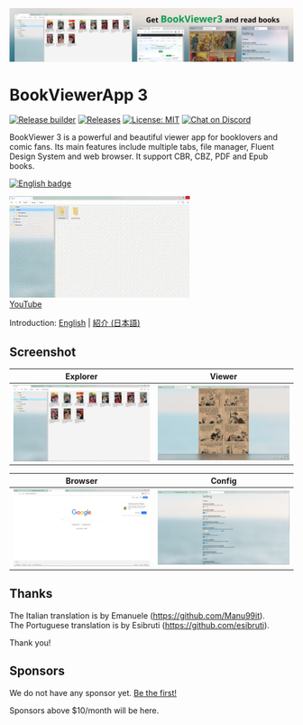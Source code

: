 ![banner](/res/Banner/banner.png)

# BookViewerApp 3
[![Release builder](https://github.com/kurema/BookViewerApp3/workflows/Release%20builder/badge.svg)](https://github.com/kurema/BookViewerApp3/actions)
[![Releases](https://img.shields.io/github/release/kurema/BookViewerApp3.svg)](https://github.com/kurema/BookViewerApp3/releases/latest)
[![License: MIT](https://img.shields.io/badge/License-MIT-blue.svg)](https://github.com/kurema/BookViewerApp3/blob/master/LICENSE)
[![Chat on Discord](https://discordapp.com/api/guilds/741373122858713118/widget.png)](https://discord.gg/tKwuhcc)

BookViewer 3 is a powerful and beautiful viewer app for booklovers and comic fans.
Its main features include multiple tabs, file manager, Fluent Design System and web browser.
It support CBR, CBZ, PDF and Epub books.

<a href='//www.microsoft.com/store/apps/9n607jhlbczb?cid=storebadge&ocid=badge'><img src='https://developer.microsoft.com/en-us/store/badges/images/English_get-it-from-MS.png' alt='English badge' width='142px' height='52px'/></a>

[![YouTube](/res/Movie/20200729/movie.gif)  
YouTube](http://www.youtube.com/watch?v=rKCw_OlOKb8 "YouTube")

Introduction: [English](https://kurema.github.io/BookViewerApp3/introduction.en.html) | [紹介 (日本語)](https://kurema.github.io/BookViewerApp3/introduction.ja.html)

## Screenshot
| Explorer | Viewer |
| -- | -- |
| ![screenshot](/res/Screenshots/Pics/en/2020-07-18%20171048.png) | ![screenshot](/res/Screenshots/Pics/en/2020-07-18%20171351.png) |

| Browser | Config |
| -- | -- |
| ![screenshot](/res/Screenshots/Pics/en/2020-07-18%20171315.png) | ![screenshot](/res/Screenshots/Pics/en/2020-07-18%20171428.png) |

## Thanks
The Italian translation is by Emanuele (https://github.com/Manu99it).  
The Portuguese translation is by Esibruti (https://github.com/esibruti).

Thank you!

## Sponsors
We do not have any sponsor yet. [Be the first!](https://github.com/sponsors/kurema/)

Sponsors above $10/month will be here.

